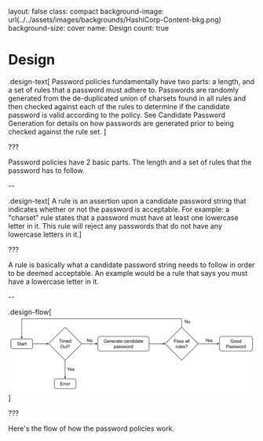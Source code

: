 
layout: false
class: compact
background-image: url(../../assets/images/backgrounds/HashiCorp-Content-bkg.png)
background-size: cover
name: Design
count: true

# Design

.design-text[
Password policies fundamentally have two parts: a length, and a set of rules that a password must adhere to. Passwords are randomly generated from the de-duplicated union of charsets found in all rules and then checked against each of the rules to determine if the candidate password is valid according to the policy. See Candidate Password Generation for details on how passwords are generated prior to being checked against the rule set.
]

???

Password policies have 2 basic parts. The length and a set of rules that the password has to follow.

--

.design-text[
A rule is an assertion upon a candidate password string that indicates whether or not the password is acceptable. For example: a "charset" rule states that a password must have at least one lowercase letter in it. This rule will reject any passwords that do not have any lowercase letters in it.]

???

A rule is basically what a candidate password string needs to follow in order to be deemed acceptable. An example would be a rule that says you must have a lowercase letter in it.

--


.design-flow[![Vault Design Flow](./assets/images/vault-design-flow.svg)]


???

Here's the flow of how the password policies work.

